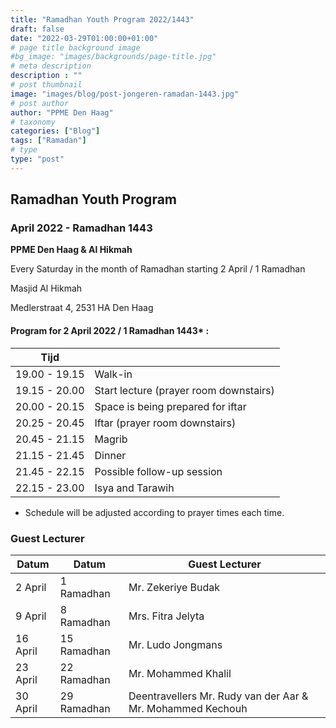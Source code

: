 ```yaml
---
title: "Ramadhan Youth Program 2022/1443"
draft: false
date: "2022-03-29T01:00:00+01:00"
# page title background image
#bg_image: "images/backgrounds/page-title.jpg"
# meta description
description : ""
# post thumbnail
image: "images/blog/post-jongeren-ramadan-1443.jpg"
# post author
author: "PPME Den Haag"
# taxonomy
categories: ["Blog"]
tags: ["Ramadan"]
# type
type: "post"
---
```


## Ramadhan Youth Program
### April 2022 - Ramadhan 1443
**PPME Den Haag & Al Hikmah**


Every Saturday in the month of Ramadhan starting 2 April / 1 Ramadhan

Masjid Al Hikmah

Medlerstraat 4, 2531 HA Den Haag

#### Program for 2 April 2022 / 1 Ramadhan 1443* :

| Tijd |  |
|------|--|
| 19.00 - 19.15 | Walk-in | |
| 19.15 - 20.00 | Start lecture (prayer room downstairs)  |
| 20.00 - 20.15 | Space is being prepared for iftar  |
| 20.25 - 20.45 | Iftar (prayer room downstairs) |
| 20.45 - 21.15 | Magrib |
| 21.15 - 21.45 | Dinner  |
| 21.45 - 22.15 | Possible follow-up session |
| 22.15 - 23.00 | Isya and Tarawih |

* Schedule will be adjusted according to prayer times each time.

### Guest Lecturer

| Datum |    Datum    |  Guest Lecturer    |
|-------|------|------|
| 2 April | 1 Ramadhan | Mr. Zekeriye Budak |
| 9 April | 8 Ramadhan | Mrs. Fitra Jelyta |
| 16 April | 15 Ramadhan| Mr. Ludo Jongmans |
| 23 April | 22 Ramadhan | Mr. Mohammed Khalil |
| 30 April | 29 Ramadhan|  Deentravellers Mr. Rudy van der Aar & Mr. Mohammed Kechouh |

